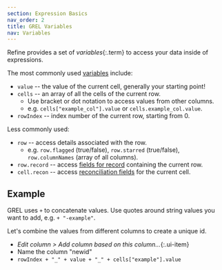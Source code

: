 ```yaml
---
section: Expression Basics
nav_order: 2
title: GREL Variables
nav: Variables
---
```


Refine provides a set of *variables*{:.term} to access your data inside of expressions.

The most commonly used [variables](https://openrefine.org/docs/manual/expressions#variables) include: 

- `value` -- the value of the current cell, generally your starting point!
- `cells` -- an array of all the cells of the current row. 
    - Use bracket or dot notation to access values from other columns.
    - e.g. `cells["example_col"].value` or `cells.example_col.value`.
- `rowIndex` -- index number of the current row, starting from 0.

Less commonly used: 

- `row` -- access details associated with the row. 
    - e.g. `row.flagged` (true/false), `row.starred` (true/false), `row.columnNames` (array of all columns).
- `row.record` -- access [fields for record](https://openrefine.org/docs/manual/expressions#record) containing the current row.
- `cell.recon` -- access [reconciliation fields](https://openrefine.org/docs/manual/expressions#reconciliation) for the current cell.

## Example

GREL uses `+` to concatenate values. 
Use quotes around string values you want to add, e.g. `+ "-example"`.

Let's combine the values from different columns to create a unique id.

- *Edit column > Add column based on this column...*{:.ui-item}
- Name the column "newid"
- `rowIndex + "_" + value + "_" + cells["example"].value`
